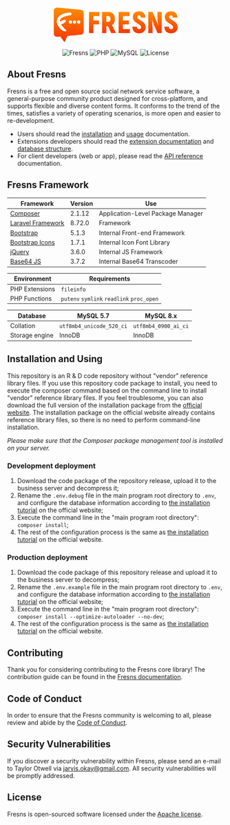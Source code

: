 <p align="center"><a href="https://fresns.org" target="_blank"><img src="https://raw.githubusercontent.com/fresns/docs/main/images/Fresns%20Logo.png" width="300"></a></p>

<p align="center">
<img src="https://img.shields.io/badge/Fresns-1.x-yellow" alt="Fresns">
<img src="https://img.shields.io/badge/PHP-%5E8.0-blue" alt="PHP">
<img src="https://img.shields.io/badge/MySQL-%5E5.7%7C%5E8.0-orange" alt="MySQL">
<img src="https://img.shields.io/badge/License-Apache--2.0-green" alt="License">
</p>

## About Fresns

Fresns is a free and open source social network service software, a general-purpose community product designed for cross-platform, and supports flexible and diverse content forms. It conforms to the trend of the times, satisfies a variety of operating scenarios, is more open and easier to re-development.

- Users should read the [installation](https://fresns.org/guide/install.html) and [usage](https://fresns.org/guide/using.html) documentation.
- Extensions developers should read the [extension documentation](https://fresns.org/extensions/) and [database structure](https://fresns.org/database/).
- For client developers (web or app), please read the [API reference](https://fresns.org/api/) documentation.

## Fresns Framework

| Framework | Version | Use |
| --- | --- | --- |
| [Composer](https://github.com/composer/composer) | 2.1.12 | Application-Level Package Manager |
| [Laravel Framework](https://github.com/laravel/framework) | 8.72.0 | Framework |
| [Bootstrap](https://getbootstrap.com/) | 5.1.3 | Internal Front-end Framework |
| [Bootstrap Icons](https://icons.getbootstrap.com/) | 1.7.1 | Internal Icon Font Library |
| [jQuery](https://github.com/jquery/jquery) | 3.6.0 | Internal JS Framework |
| [Base64 JS](https://github.com/dankogai/js-base64) | 3.7.2 | Internal Base64 Transcoder |

| Environment | Requirements |
| --- | --- |
| PHP Extensions | `fileinfo` |
| PHP Functions | `putenv` `symlink` `readlink` `proc_open` |

| Database | MySQL 5.7 | MySQL 8.x |
| --- | --- | --- |
| Collation | `utf8mb4_unicode_520_ci` | `utf8mb4_0900_ai_ci` |
| Storage engine | InnoDB | InnoDB |

## Installation and Using

This repository is an R & D code repository without "vendor" reference library files. If you use this repository code package to install, you need to execute the composer command based on the command line to install "vendor" reference library files. If you feel troublesome, you can also download the full version of the installation package from the [official website](https://fresns.org/). The installation package on the official website already contains reference library files, so there is no need to perform command-line installation.

*Please make sure that the Composer package management tool is installed on your server.*

### Development deployment

1. Download the code package of the repository release, upload it to the business server and decompress it;
2. Rename the `.env.debug` file in the main program root directory to `.env`, and configure the database information according to [the installation tutorial](https://fresns.org/guide/install.html) on the official website;
3. Execute the command line in the "main program root directory": `composer install`;
4. The rest of the configuration process is the same as [the installation tutorial](https://fresns.org/guide/install.html) on the official website.

### Production deployment

1. Download the code package of this repository release and upload it to the business server to decompress;
2. Rename the `.env.example` file in the main program root directory to `.env`, and configure the database information according to [the installation tutorial](https://fresns.org/guide/install.html) on the official website;
3. Execute the command line in the "main program root directory": `composer install --optimize-autoloader --no-dev`;
4. The rest of the configuration process is the same as [the installation tutorial](https://fresns.org/guide/install.html) on the official website.

## Contributing

Thank you for considering contributing to the Fresns core library! The contribution guide can be found in the [Fresns documentation](https://fresns.org/community/join.html).

## Code of Conduct

In order to ensure that the Fresns community is welcoming to all, please review and abide by the [Code of Conduct](https://fresns.org/community/join.html#code-of-conduct).

## Security Vulnerabilities

If you discover a security vulnerability within Fresns, please send an e-mail to Taylor Otwell via [jarvis.okay@gmail.com](mailto:jarvis.okay@gmail.com). All security vulnerabilities will be promptly addressed.

## License

Fresns is open-sourced software licensed under the [Apache license](https://opensource.org/licenses/Apache-2.0).
